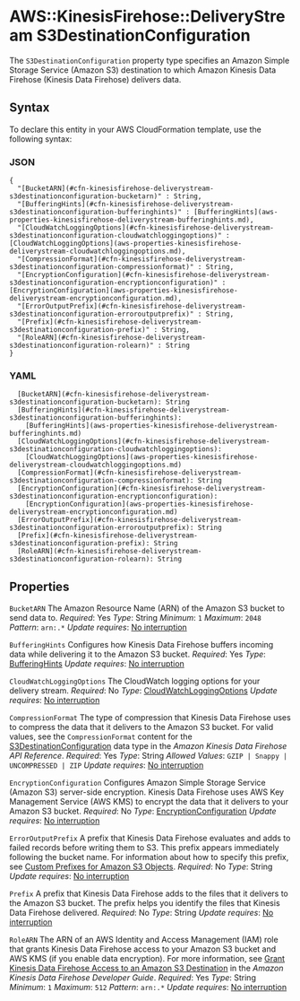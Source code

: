 # AWS::KinesisFirehose::DeliveryStream S3DestinationConfiguration<a name="aws-properties-kinesisfirehose-deliverystream-s3destinationconfiguration"></a>

The `S3DestinationConfiguration` property type specifies an Amazon Simple Storage Service \(Amazon S3\) destination to which Amazon Kinesis Data Firehose \(Kinesis Data Firehose\) delivers data\.

## Syntax<a name="aws-properties-kinesisfirehose-deliverystream-s3destinationconfiguration-syntax"></a>

To declare this entity in your AWS CloudFormation template, use the following syntax:

### JSON<a name="aws-properties-kinesisfirehose-deliverystream-s3destinationconfiguration-syntax.json"></a>

```
{
  "[BucketARN](#cfn-kinesisfirehose-deliverystream-s3destinationconfiguration-bucketarn)" : String,
  "[BufferingHints](#cfn-kinesisfirehose-deliverystream-s3destinationconfiguration-bufferinghints)" : [BufferingHints](aws-properties-kinesisfirehose-deliverystream-bufferinghints.md),
  "[CloudWatchLoggingOptions](#cfn-kinesisfirehose-deliverystream-s3destinationconfiguration-cloudwatchloggingoptions)" : [CloudWatchLoggingOptions](aws-properties-kinesisfirehose-deliverystream-cloudwatchloggingoptions.md),
  "[CompressionFormat](#cfn-kinesisfirehose-deliverystream-s3destinationconfiguration-compressionformat)" : String,
  "[EncryptionConfiguration](#cfn-kinesisfirehose-deliverystream-s3destinationconfiguration-encryptionconfiguration)" : [EncryptionConfiguration](aws-properties-kinesisfirehose-deliverystream-encryptionconfiguration.md),
  "[ErrorOutputPrefix](#cfn-kinesisfirehose-deliverystream-s3destinationconfiguration-erroroutputprefix)" : String,
  "[Prefix](#cfn-kinesisfirehose-deliverystream-s3destinationconfiguration-prefix)" : String,
  "[RoleARN](#cfn-kinesisfirehose-deliverystream-s3destinationconfiguration-rolearn)" : String
}
```

### YAML<a name="aws-properties-kinesisfirehose-deliverystream-s3destinationconfiguration-syntax.yaml"></a>

```
  [BucketARN](#cfn-kinesisfirehose-deliverystream-s3destinationconfiguration-bucketarn): String
  [BufferingHints](#cfn-kinesisfirehose-deliverystream-s3destinationconfiguration-bufferinghints):
    [BufferingHints](aws-properties-kinesisfirehose-deliverystream-bufferinghints.md)
  [CloudWatchLoggingOptions](#cfn-kinesisfirehose-deliverystream-s3destinationconfiguration-cloudwatchloggingoptions):
    [CloudWatchLoggingOptions](aws-properties-kinesisfirehose-deliverystream-cloudwatchloggingoptions.md)
  [CompressionFormat](#cfn-kinesisfirehose-deliverystream-s3destinationconfiguration-compressionformat): String
  [EncryptionConfiguration](#cfn-kinesisfirehose-deliverystream-s3destinationconfiguration-encryptionconfiguration):
    [EncryptionConfiguration](aws-properties-kinesisfirehose-deliverystream-encryptionconfiguration.md)
  [ErrorOutputPrefix](#cfn-kinesisfirehose-deliverystream-s3destinationconfiguration-erroroutputprefix): String
  [Prefix](#cfn-kinesisfirehose-deliverystream-s3destinationconfiguration-prefix): String
  [RoleARN](#cfn-kinesisfirehose-deliverystream-s3destinationconfiguration-rolearn): String
```

## Properties<a name="aws-properties-kinesisfirehose-deliverystream-s3destinationconfiguration-properties"></a>

`BucketARN`  <a name="cfn-kinesisfirehose-deliverystream-s3destinationconfiguration-bucketarn"></a>
The Amazon Resource Name \(ARN\) of the Amazon S3 bucket to send data to\.
*Required*: Yes
*Type*: String
*Minimum*: `1`
*Maximum*: `2048`
*Pattern*: `arn:.*`
*Update requires*: [No interruption](https://docs.aws.amazon.com/AWSCloudFormation/latest/UserGuide/using-cfn-updating-stacks-update-behaviors.html#update-no-interrupt)

`BufferingHints`  <a name="cfn-kinesisfirehose-deliverystream-s3destinationconfiguration-bufferinghints"></a>
Configures how Kinesis Data Firehose buffers incoming data while delivering it to the Amazon S3 bucket\.
*Required*: Yes
*Type*: [BufferingHints](aws-properties-kinesisfirehose-deliverystream-bufferinghints.md)
*Update requires*: [No interruption](https://docs.aws.amazon.com/AWSCloudFormation/latest/UserGuide/using-cfn-updating-stacks-update-behaviors.html#update-no-interrupt)

`CloudWatchLoggingOptions`  <a name="cfn-kinesisfirehose-deliverystream-s3destinationconfiguration-cloudwatchloggingoptions"></a>
The CloudWatch logging options for your delivery stream\.
*Required*: No
*Type*: [CloudWatchLoggingOptions](aws-properties-kinesisfirehose-deliverystream-cloudwatchloggingoptions.md)
*Update requires*: [No interruption](https://docs.aws.amazon.com/AWSCloudFormation/latest/UserGuide/using-cfn-updating-stacks-update-behaviors.html#update-no-interrupt)

`CompressionFormat`  <a name="cfn-kinesisfirehose-deliverystream-s3destinationconfiguration-compressionformat"></a>
The type of compression that Kinesis Data Firehose uses to compress the data that it delivers to the Amazon S3 bucket\. For valid values, see the `CompressionFormat` content for the [S3DestinationConfiguration](https://docs.aws.amazon.com/firehose/latest/APIReference/API_S3DestinationConfiguration.html) data type in the *Amazon Kinesis Data Firehose API Reference*\.
*Required*: Yes
*Type*: String
*Allowed Values*: `GZIP | Snappy | UNCOMPRESSED | ZIP`
*Update requires*: [No interruption](https://docs.aws.amazon.com/AWSCloudFormation/latest/UserGuide/using-cfn-updating-stacks-update-behaviors.html#update-no-interrupt)

`EncryptionConfiguration`  <a name="cfn-kinesisfirehose-deliverystream-s3destinationconfiguration-encryptionconfiguration"></a>
Configures Amazon Simple Storage Service \(Amazon S3\) server\-side encryption\. Kinesis Data Firehose uses AWS Key Management Service \(AWS KMS\) to encrypt the data that it delivers to your Amazon S3 bucket\.
*Required*: No
*Type*: [EncryptionConfiguration](aws-properties-kinesisfirehose-deliverystream-encryptionconfiguration.md)
*Update requires*: [No interruption](https://docs.aws.amazon.com/AWSCloudFormation/latest/UserGuide/using-cfn-updating-stacks-update-behaviors.html#update-no-interrupt)

`ErrorOutputPrefix`  <a name="cfn-kinesisfirehose-deliverystream-s3destinationconfiguration-erroroutputprefix"></a>
A prefix that Kinesis Data Firehose evaluates and adds to failed records before writing them to S3\. This prefix appears immediately following the bucket name\. For information about how to specify this prefix, see [Custom Prefixes for Amazon S3 Objects](https://docs.aws.amazon.com/firehose/latest/dev/s3-prefixes.html)\.
*Required*: No
*Type*: String
*Update requires*: [No interruption](https://docs.aws.amazon.com/AWSCloudFormation/latest/UserGuide/using-cfn-updating-stacks-update-behaviors.html#update-no-interrupt)

`Prefix`  <a name="cfn-kinesisfirehose-deliverystream-s3destinationconfiguration-prefix"></a>
A prefix that Kinesis Data Firehose adds to the files that it delivers to the Amazon S3 bucket\. The prefix helps you identify the files that Kinesis Data Firehose delivered\.
*Required*: No
*Type*: String
*Update requires*: [No interruption](https://docs.aws.amazon.com/AWSCloudFormation/latest/UserGuide/using-cfn-updating-stacks-update-behaviors.html#update-no-interrupt)

`RoleARN`  <a name="cfn-kinesisfirehose-deliverystream-s3destinationconfiguration-rolearn"></a>
The ARN of an AWS Identity and Access Management \(IAM\) role that grants Kinesis Data Firehose access to your Amazon S3 bucket and AWS KMS \(if you enable data encryption\)\. For more information, see [Grant Kinesis Data Firehose Access to an Amazon S3 Destination](https://docs.aws.amazon.com/firehose/latest/dev/controlling-access.html#using-iam-s3) in the *Amazon Kinesis Data Firehose Developer Guide*\.
*Required*: Yes
*Type*: String
*Minimum*: `1`
*Maximum*: `512`
*Pattern*: `arn:.*`
*Update requires*: [No interruption](https://docs.aws.amazon.com/AWSCloudFormation/latest/UserGuide/using-cfn-updating-stacks-update-behaviors.html#update-no-interrupt)
